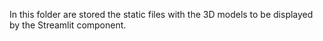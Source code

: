 In this folder are stored the static files with the 3D models to be displayed by the Streamlit component.